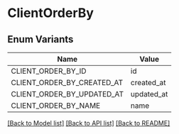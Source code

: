 # ClientOrderBy

## Enum Variants

| Name | Value |
|---- | -----|
| CLIENT_ORDER_BY_ID | id |
| CLIENT_ORDER_BY_CREATED_AT | created_at |
| CLIENT_ORDER_BY_UPDATED_AT | updated_at |
| CLIENT_ORDER_BY_NAME | name |


[[Back to Model list]](../README.md#documentation-for-models) [[Back to API list]](../README.md#documentation-for-api-endpoints) [[Back to README]](../README.md)


